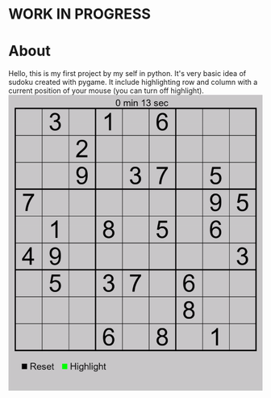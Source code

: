 # WORK IN PROGRESS
# About
Hello, this is my first project by my self in python. It's very basic idea of sudoku created with pygame. It include highlighting row and column with a current position of your mouse (you can turn off highlight).
![highlight position](./Photos/Board_with_highlight.gif)

